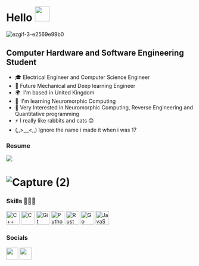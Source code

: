 Hello  <img height="40" src="https://raw.githubusercontent.com/innng/innng/master/assets/kyubey.gif"/> 
======================================================================================================================================

![ezgif-3-e2569e99b0](https://github.com/emocreator/emocreator/assets/58938156/5fa9be0f-185f-487a-a09b-f2183fc31fe9)


Computer Hardware and Software Engineering Student 
--------------------------------------------------------------------------------------------------------

* 🎓  Electrical Engineer and Computer Science Engineer
* 🔧  Future Mechanical  and Deep learning Engineer
* 🌍  I'm based in United Kingdom
* 🧠  I'm learning Neuromorphic Computing
* 🤖  Very Interested in Neuromorphic Computing, Reverse Engineering and Quantitative programming
* ⚡  I really like rabbits and cats 😊
* (,,>﹏<,,) Ignore the name i made it when i was 17

### Resume

[![](https://img.shields.io/badge/-resume-332B40?style=flat-square)](https://drive.google.com/file/d/142BMwPiDHvaKaYt7_tyVHG1ETNgwzZgv/view?usp=share_link)


![Capture (2)](https://user-images.githubusercontent.com/58938156/228657201-7f1e660a-57f0-4c2d-961b-1cd3515f6cbf.PNG)
======================================================================================================================================


### Skills 👨🏻‍💻


<p align="left">
<a href="https://docs.microsoft.com/en-us/cpp/?view=msvc-170" target="_blank" rel="noreferrer"><img src="https://raw.githubusercontent.com/danielcranney/readme-generator/main/public/icons/skills/cplusplus-colored.svg" width="36" height="36" alt="C++" /></a>
<a href="https://docs.microsoft.com/en-us/cpp/?view=msvc-170" target="_blank" rel="noreferrer"><img src="https://raw.githubusercontent.com/danielcranney/readme-generator/main/public/icons/skills/c-colored.svg" width="36" height="36" alt="C" /></a>
<a href="https://git-scm.com/" target="_blank" rel="noreferrer"><img src="https://raw.githubusercontent.com/danielcranney/readme-generator/main/public/icons/skills/git-colored.svg" width="36" height="36" alt="Git" /></a>
<a href="https://www.python.org/" target="_blank" rel="noreferrer"><img src="https://raw.githubusercontent.com/danielcranney/readme-generator/main/public/icons/skills/python-colored.svg" width="36" height="36" alt="Python" /></a>
<a href="https://www.rust-lang.org/" target="_blank" rel="noreferrer"><img src="https://raw.githubusercontent.com/danielcranney/readme-generator/main/public/icons/skills/rust-colored.svg" width="36" height="36" alt="Rust" /></a>
<a href="https://go.dev/doc/" target="_blank" rel="noreferrer"><img src="https://raw.githubusercontent.com/danielcranney/readme-generator/main/public/icons/skills/go-colored.svg" width="36" height="36" alt="Go" /></a>
<a href="https://developer.mozilla.org/en-US/docs/Web/JavaScript" target="_blank" rel="noreferrer"><img src="https://raw.githubusercontent.com/danielcranney/readme-generator/main/public/icons/skills/javascript-colored.svg" width="36" height="36" alt="JavaScript" /></a>
</p>


### Socials

<p align="left"> <a href="https://www.github.com/emocreator" target="_blank" rel="noreferrer"><img src="https://raw.githubusercontent.com/danielcranney/readme-generator/main/public/icons/socials/github.svg" width="32" height="32" /></a> <a href="https://www.linkedin.com/in/nnamdi-aghanya-daniel/" target="_blank" rel="noreferrer"><img src="https://raw.githubusercontent.com/danielcranney/readme-generator/main/public/icons/socials/linkedin.svg" width="32" height="32" /></a></p>
